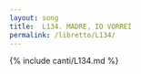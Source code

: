 ```yaml
---
layout: song
title:  L134. MADRE, IO VORREI
permalink: /libretto/L134/
---
```

{% include canti/L134.md %}   
